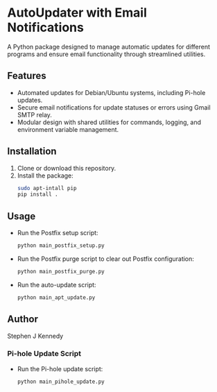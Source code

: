 # AutoUpdater with Email Notifications

A Python package designed to manage automatic updates for different programs and ensure email functionality through streamlined utilities.

## Features
- Automated updates for Debian/Ubuntu systems, including Pi-hole updates.
- Secure email notifications for update statuses or errors using Gmail SMTP relay.
- Modular design with shared utilities for commands, logging, and environment variable management.

## Installation
1. Clone or download this repository.
2. Install the package:
   ```bash
   sudo apt-intall pip
   pip install .
   ```

## Usage
- Run the Postfix setup script:
   ```bash
   python main_postfix_setup.py
   ```
- Run the Postfix purge script to clear out Postfix configuration:
   ```bash
   python main_postfix_purge.py
   ```
- Run the auto-update script:
   ```bash
   python main_apt_update.py
   ```

## Author
Stephen J Kennedy


### Pi-hole Update Script
- Run the Pi-hole update script:
  ```bash
  python main_pihole_update.py
  ```
